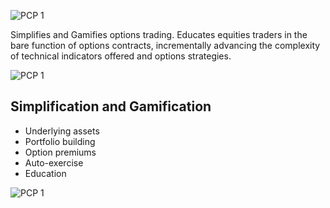 ![PCP 1](https://github.com/elainefirefly/pcp/blob/master/Screen%20Shot%202017-07-11%20at%204.19.27%20PM.png)

Simplifies and Gamifies options trading. Educates equities traders in the bare function of options contracts, incrementally advancing the complexity of technical indicators offered and options strategies.

![PCP 1](https://media.giphy.com/media/LUD6a0NCOIIxi/giphy.gif)

## Simplification and Gamification
* Underlying assets
* Portfolio building
* Option premiums
* Auto-exercise
* Education

![PCP 1](https://media.giphy.com/media/wHXZVDmofu4gg/giphy.gif)





